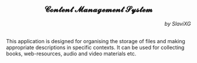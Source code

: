 <div align="center">
<h2><b>𝓒𝓸𝓷𝓽𝓮𝓷𝓽 𝓜𝓪𝓷𝓪𝓰𝓮𝓶𝓮𝓷𝓽 𝓢𝔂𝓼𝓽𝓮𝓶</b></h2>
</div>
<div align="right"><em>
by SlaviXG
</em></div>

<br>This application is designed for organising the storage 
of files and making appropriate descriptions in specific contexts. 
It can be used for collecting books, web-resources, audio and video materials etc.

